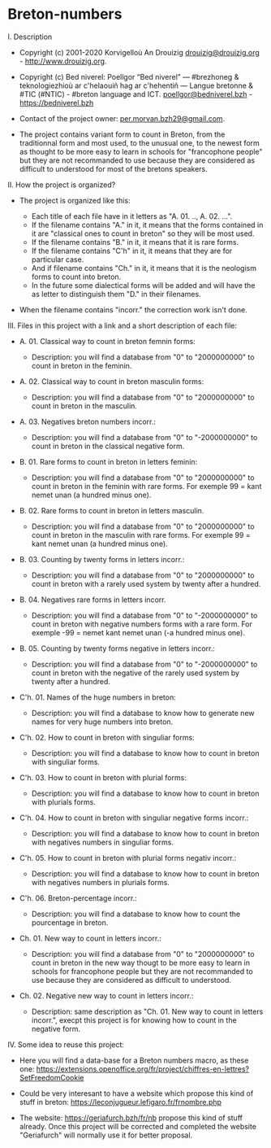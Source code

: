 # Breton-numbers
I. Description
- Copyright (c) 2001-2020 Korvigelloù An Drouizig
drouizig@drouizig.org - http://www.drouizig.org.
- Copyright (c) Bed niverel: Poellgor “Bed niverel” — #brezhoneg & teknologiezhioù ar c'helaouiñ hag ar c'hehentiñ — Langue bretonne & #TIC (#NTIC) - #breton language and ICT.
poellgor@bedniverel.bzh - https://bedniverel.bzh

- Contact of the project owner: per.morvan.bzh29@gmail.com.
- The project contains variant form to count in Breton, from the traditionnal form and most used, to the unusual one,
  to the newest form as thought to be more easy to learn in schools for "francophone people" but they are not recommanded to use because they are considered as difficult to understood for most of the bretons speakers.
  
II. How the project is organized?
- The project is organized like this:
  - Each title of each file have in it letters as "A. 01. .., A. 02. ...".
  - If the filename contains "A." in it, it means that the forms contained in it are "classical ones to count in breton" so they will be most used.
  - If the filename contains "B." in it, it means that it is rare forms.
  - If the filename contains "C'h" in it, it means that they are for particular case.
  - And if filename contains "Ch." in it, it means that it is the neologism forms to count into breton.
  - In the future some dialectical forms will be added and will have the as letter to distinguish them "D." in their filenames.
    
- When the filename contains "incorr." the correction work isn't done.

III. Files in this project with a link and a short description of each file:

- A. 01. Classical way to count in breton femnin forms: 
  - Description: you will find a database from "0" to "2000000000" to count in breton in the feminin.
- A. 02. Classical way to count in breton masculin forms:
  - Description: you will find a database from "0" to "2000000000" to count in breton in the masculin.
- A. 03. Negatives breton numbers incorr.:
  - Description: you will find a database from "0" to "-2000000000" to count in breton in the classical negative form.
  
- B. 01. Rare forms to count in breton in letters feminin:
  - Description: you will find a database from "0" to "2000000000" to count in breton in the feminin with rare forms. For exemple 99 = kant nemet unan (a hundred minus one).
- B. 02. Rare forms to count in breton in letters masculin.
    - Description: you will find a database from "0" to "2000000000" to count in breton in the masculin with rare forms. For exemple 99 = kant nemet unan (a hundred minus one).
- B. 03. Counting by twenty forms in letters incorr.:
  - Description: you will find a database from "0" to "2000000000" to count in breton with a rarely used system by twenty after a hundred.
- B. 04. Negatives rare forms in letters incorr.
  - Description: you will find a database from "0" to "-2000000000" to count in breton with negative numbers forms with a rare form. For exemple -99 = nemet kant nemet unan (-a hundred minus one).
- B. 05. Counting by twenty forms negative in letters incorr.:
  - Description: you will find a database from "0" to "-2000000000" to count in breton with the negative of the rarely used system by twenty after a hundred.

- C'h. 01. Names of the huge numbers in breton:
  - Description: you will find a database to know how to generate new names for very huge numbers into breton.
- C'h. 02. How to count in breton with singuliar forms:
  - Description: you will find a database to know how to count in breton with singuliar forms.
- C'h. 03. How to count in breton with plurial forms:
  - Description: you will find a database to know how to count in breton with plurials forms.
- C'h. 04. How to count in breton with singuliar negative forms incorr.:
    - Description: you will find a database to know how to count in breton with negatives numbers in singuliar forms.
- C'h. 05. How to count in breton with plurial forms negativ incorr.:
    - Description: you will find a database to know how to count in breton with negatives numbers in plurials forms.
- C'h. 06. Breton-percentage incorr.:
    - Description: you will find a database to know how to count the pourcentage in breton.

- Ch. 01. New way to count in letters incorr.:
    - Description: you will find a database from "0" to "2000000000" to count in breton in the new way thougt to be more easy to learn in schools for francophone people but they are not recommanded to use because they are considered as difficult to understood.
- Ch. 02. Negative new way to count in letters incorr.:
    - Description: same description as "Ch. 01. New way to count in letters incorr.", execpt this project is for knowing how to count in the negative form.


IV. Some idea to reuse this project:

- Here you will find a data-base for a Breton numbers macro, as these one: https://extensions.openoffice.org/fr/project/chiffres-en-lettres?SetFreedomCookie

- Could be very interesant to have a website which propose this kind of stuff in breton: https://leconjugueur.lefigaro.fr/frnombre.php

- The website: https://geriafurch.bzh/fr/nb propose this kind of stuff already. Once this project will be corrected and completed the website "Geriafurch" will normally use it for better proposal.
